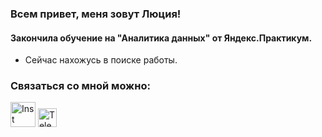 ### Всем привет, меня зовут Люция!
#### Закончила обучение  на "Аналитика данных" от Яндекс.Практикум.
  * Сейчас нахожусь в поиске работы.

### Связаться со мной можно:
<!DOCTYPE html>
<html>
 <head>
  <meta charset="utf-8">
 </head>
 <body>
  <p>
   <a href="https://instagram.com/lyutsiyaa"><img src="https://avatars.mds.yandex.net/i?id=e4437a488b1ddf0a30c4eaae7b713956-5654477-images-thumbs&n=13" width="40" 
   height="40" alt="Inst"></a>
   <a href="https://t.me/lyutsiya"><img src="https://static.tildacdn.com/tild3033-3839-4330-a565-376335353366/telegram-logo-black-.png" width="30" 
   height="30" alt="Telegram"></a>
  </p>
 </body>
</html>

